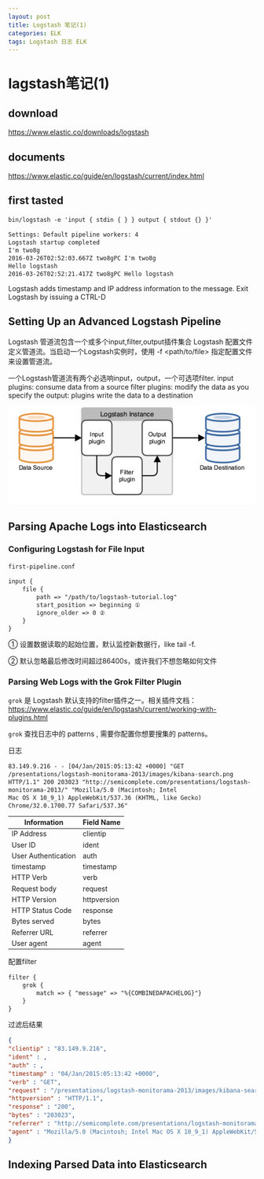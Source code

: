 ```yaml
---
layout: post
title: Logstash 笔记(1)
categories: ELK
tags: Logstash 日志 ELK
---
```


# lagstash笔记(1)

## download

https://www.elastic.co/downloads/logstash

## documents

https://www.elastic.co/guide/en/logstash/current/index.html

## first tasted

```
bin/logstash -e 'input { stdin { } } output { stdout {} }'
```

```
Settings: Default pipeline workers: 4
Logstash startup completed
I'm two8g
2016-03-26T02:52:03.667Z two8gPC I'm two8g
Hello logstash
2016-03-26T02:52:21.417Z two8gPC Hello logstash
```

Logstash adds timestamp and IP address information to the message. Exit Logstash by issuing a CTRL-D

## Setting Up an Advanced Logstash Pipeline

Logstash 管道流包含一个或多个input,filter,output插件集合
Logstash 配置文件定义管道流。当启动一个Logstash实例时，使用 -f <path/to/file> 指定配置文件来设置管道流。

一个Logstash管道流有两个必选响input，output，一个可选项filter.
input plugins: consume data from a source
filter plugins: modify the data as you specify
the output: plugins write the data to a destination
 
 ![pipeline](/images/ELK/logstash/basic_logstash_pipeline.png)
 
 ## Parsing Apache Logs into Elasticsearch
 
 ### Configuring Logstash for File Input
 
 `first-pipeline.conf`
 
 ```
 input {
     file {
         path => "/path/to/logstash-tutorial.log"
         start_position => beginning ①
         ignore_older => 0 ②
     }
 }
 ```
 
 ① 设置数据读取的起始位置，默认监控新数据行，like tail -f.
 
 ② 默认忽略最后修改时间超过86400s，或许我们不想忽略如何文件
 
 ### Parsing Web Logs with the Grok Filter Plugin
 
 `grok` 是 Logstash 默认支持的filter插件之一。相关插件文档： https://www.elastic.co/guide/en/logstash/current/working-with-plugins.html
 
 `grok` 查找日志中的 patterns , 需要你配置你想要搜集的 patterns。
 
 日志
 
 ```
 83.149.9.216 - - [04/Jan/2015:05:13:42 +0000] "GET /presentations/logstash-monitorama-2013/images/kibana-search.png
 HTTP/1.1" 200 203023 "http://semicomplete.com/presentations/logstash-monitorama-2013/" "Mozilla/5.0 (Macintosh; Intel
 Mac OS X 10_9_1) AppleWebKit/537.36 (KHTML, like Gecko) Chrome/32.0.1700.77 Safari/537.36"
 ```
 
|Information | Field Name |
|---|---|
| IP Address | clientip |
| User ID | ident |
| User Authentication | auth |
| timestamp | timestamp |
| HTTP Verb | verb |
| Request body | request |
| HTTP Version | httpversion |
| HTTP Status Code | response |
| Bytes served | bytes |
| Referrer URL | referrer |
| User agent | agent |
 
 配置filter
 
 ```
 filter {
     grok {
         match => { "message" => "%{COMBINEDAPACHELOG}"}
     }
 }
 ```
 
 过滤后结果
 
 ```JSON
 {
 "clientip" : "83.149.9.216",
 "ident" : ,
 "auth" : ,
 "timestamp" : "04/Jan/2015:05:13:42 +0000",
 "verb" : "GET",
 "request" : "/presentations/logstash-monitorama-2013/images/kibana-search.png",
 "httpversion" : "HTTP/1.1",
 "response" : "200",
 "bytes" : "203023",
 "referrer" : "http://semicomplete.com/presentations/logstash-monitorama-2013/",
 "agent" : "Mozilla/5.0 (Macintosh; Intel Mac OS X 10_9_1) AppleWebKit/537.36 (KHTML, like Gecko) Chrome/32.0.1700.77 Safari/537.36"
 }
 ```
 
 ## Indexing Parsed Data into Elasticsearch
